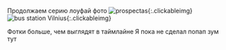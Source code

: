 ---
---
Продолжаем серию лоуфай фото
![prospectas]({{site.url}}/assets/images/prospectas.jpg){:.clickableimg}
![bus station Vilnius]({{site.url}}/assets/images/bus_station.jpg){:.clickableimg}

Фотки больше, чем выглядят в таймлайне
Я пока не сделал попап зум тут